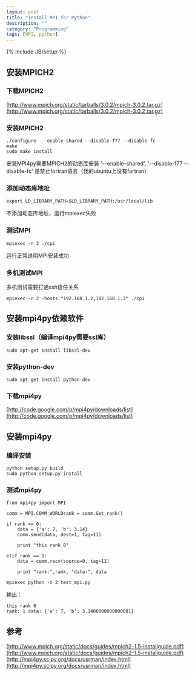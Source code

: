```yaml
---
layout: post
title: "Install MPI for Python"
description: ""
category: "Programming"
tags: [MPI, python]
---
```

{% include JB/setup %}


## 安装MPICH2


### 下载MPICH2

[http://www.mpich.org/static/tarballs/3.0.2/mpich-3.0.2.tar.gz](http://www.mpich.org/static/tarballs/3.0.2/mpich-3.0.2.tar.gz)

### 安装MPICH2

    ./configure  --enable-shared --disable-f77 --disable-fc
    make
    sudo make install


安装MPI4py需要MPICH2的动态库安装 '--enable-shared',
'--disable-f77 --disable-fc' 是禁止fortran语言（我的ubuntu上没有fortran）


### 添加动态库地址

    export LD_LIBRARY_PATH=$LD_LIBRARY_PATH:/usr/local/lib

不添加动态库地址，运行mpiexec失败

### 测试MPI

    mpiexec -n 2 ./cpi

运行正常说明MPI安装成功

### 多机测试MPI

多机测试需要打通ssh信任关系

    mpiexec -n 2 -hosts "192.168.1.2,192.168.1.3" ./cpi


## 安装mpi4py依赖软件

### 安装libssl（编译mpi4py需要ssl库）

    sudo apt-get install libssl-dev

### 安装python-dev

    sudo apt-get install python-dev

### 下载mpi4py

[http://code.google.com/p/mpi4py/downloads/list](http://code.google.com/p/mpi4py/downloads/list)


## 安装mpi4py

### 编译安装

    python setup.py build
    sudo python setup.py install

### 测试mpi4py

    from mpi4py import MPI

    comm = MPI.COMM_WORLDrank = comm.Get_rank()

    if rank == 0:
        data = {'a': 7, 'b': 3.14}
        comm.send(data, dest=1, tag=11)

        print "this rank 0"

    elif rank == 1:
        data = comm.recv(source=0, tag=11)

        print "rank:",rank, "data:", data

    mpiexec python -n 2 test_mpi.py

输出：

    this rank 0
    rank: 1 data: {'a': 7, 'b': 3.1400000000000001}


## 参考

[http://www.mpich.org/static/docs/guides/mpich2-1.5-installguide.pdf](http://www.mpich.org/static/docs/guides/mpich2-1.5-installguide.pdf)
[http://mpi4py.scipy.org/docs/usrman/index.html](http://mpi4py.scipy.org/docs/usrman/index.html)
